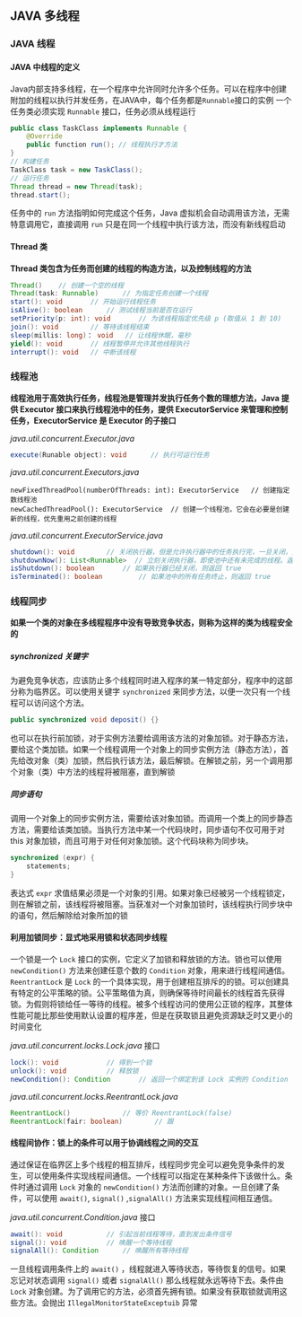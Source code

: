 ## JAVA 多线程
### JAVA 线程
#### JAVA 中线程的定义
Java内部支持多线程，在一个程序中允许同时允许多个任务。可以在程序中创建附加的线程以执行并发任务，在JAVA中，每个任务都是`Runnable`接口的实例
一个任务类必须实现 `Runnable` 接口，任务必须从线程运行
```java
public class TaskClass implements Runnable {
    @Override
    public function run(); // 线程执行才方法
}
// 构建任务
TaskClass task = new TaskClass();
// 运行任务
Thread thread = new Thread(task);
thread.start();
```
任务中的 `run` 方法指明如何完成这个任务，Java 虚拟机会自动调用该方法，无需特意调用它，直接调用 `run` 只是在同一个线程中执行该方法，而没有新线程启动

#### Thread 类
__Thread 类包含为任务而创建的线程的构造方法，以及控制线程的方法__
```java
Thread()    // 创建一个空的线程
Thread(task: Runnable)      // 为指定任务创建一个线程
start(): void       // 开始运行线程任务
isAlive(): boolean      // 测试线程当前是否在运行
setPriority(p: int): void       // 为该线程指定优先级 p (取值从 1 到 10) 
join(): void        // 等待该线程结束
sleep(millis: long)： void   // 让线程休眠，毫秒
yield(): void       // 线程暂停并允许其他线程执行
interrupt(): void   // 中断该线程
```
### 线程池
__线程池用于高效执行任务，线程池是管理并发执行任务个数的理想方法，Java 提供 Executor 接口来执行线程池中的任务，提供 ExecutorService 
来管理和控制任务，ExecutorService 是 Executor 的子接口__

*java.util.concurrent.Executor.java*
```java
execute(Runable object): void      // 执行可运行任务
```

*java.util.concurrent.Executors.java*
```
newFixedThreadPool(numberOfThreads: int): ExecutorService   // 创建指定数线程池
newCachedThreadPool(): ExecutorService  // 创建一个线程池，它会在必要是创建新的线程，优先重用之前创建的线程
```

*java.util.concurrent.ExecutorService.java*
```java
shutdown(): void        // 关闭执行器，但是允许执行器中的任务执行完，一旦关闭，则不再接收新的任务
shutdownNow(): List<Runnable>  // 立刻关闭执行器，即使池中还有未完成的线程。返回未完成任务的列表
isShutdown(): boolean       // 如果执行器已经关闭，则返回 true
isTerminated(): boolean         // 如果池中的所有任务终止，则返回 true
```

### 线程同步

**如果一个类的对象在多线程程序中没有导致竞争状态，则称为这样的类为线程安全的**

##### synchronized 关键字

为避免竞争状态，应该防止多个线程同时进入程序的某一特定部分，程序中的这部分称为临界区。可以使用关键字 `synchronized` 来同步方法，以便一次只有一个线程可以访问这个方法。

```java
public synchronized void deposit() {}
```

也可以在执行前加锁，对于实例方法要给调用该方法的对象加锁。对于静态方法，要给这个类加锁。如果一个线程调用一个对象上的同步实例方法（静态方法），首先给改对象（类）加锁，然后执行该方法，最后解锁。在解锁之前，另一个调用那个对象（类）中方法的线程将被阻塞，直到解锁

##### 同步语句

调用一个对象上的同步实例方法，需要给该对象加锁。而调用一个类上的同步静态方法，需要给该类加锁。当执行方法中某一个代码块时，同步语句不仅可用于对 this 对象加锁，而且可用于对任何对象加锁。这个代码块称为同步块。

```java
synchronized (expr) {
    statements;
}
```

表达式 `expr` 求值结果必须是一个对象的引用。如果对象已经被另一个线程锁定，则在解锁之前，该线程将被阻塞。当获准对一个对象加锁时，该线程执行同步块中的语句，然后解除给对象所加的锁

#### 利用加锁同步：显式地采用锁和状态同步线程

一个锁是一个 `Lock` 接口的实例，它定义了加锁和释放锁的方法。锁也可以使用 `newCondition()` 方法来创建任意个数的 `Condition` 对象，用来进行线程间通信。`ReentrantLock` 是 `Lock` 的一个具体实现，用于创建相互排斥的的锁。可以创建具有特定的公平策略的锁。公平策略值为真，则确保等待时间最长的线程首先获得锁。为假则将锁给任一等待的线程。被多个线程访问的使用公正锁的程序，其整体性能可能比那些使用默认设置的程序差，但是在获取锁且避免资源缺乏时又更小的时间变化

*java.util.concurrent.locks.Lock.java* 接口

```java
lock(): void			// 得到一个锁
unlock(): void			// 释放锁
newCondition(): Condition		// 返回一个绑定到该 Lock 实例的 Condition 实例
```

*java.util.concurrent.locks.ReentrantLock.java*

```Java
ReentrantLock()				// 等价 ReentrantLock(false)
ReentrantLock(fair: boolean)		// 跟
```

#### 线程间协作：锁上的条件可以用于协调线程之间的交互

通过保证在临界区上多个线程的相互排斥，线程同步完全可以避免竞争条件的发生，可以使用条件实现线程间通信。一个线程可以指定在某种条件下该做什么。条件时通过调用 `Lock` 对象的 `newCondition()` 方法而创建的对象。一旦创建了条件，可以使用 `await()`, `signal()` ,`signalAll()` 方法来实现线程间相互通信。

*java.util.concurrent.Condition.java* 接口

```java
await(): void			// 引起当前线程等待，直到发出条件信号
signal(): void			// 唤醒一个等待线程
signalAll(): Condition		// 唤醒所有等待线程
```

一旦线程调用条件上的 `await()` ，线程就进入等待状态，等待恢复的信号。如果忘记对状态调用 `signal()` 或者 `signalAll()` 那么线程就永远等待下去。条件由 `Lock` 对象创建。为了调用它的方法，必须首先拥有锁。如果没有获取锁就调用这些方法。会抛出 `IllegalMonitorStateExceptuib` 异常